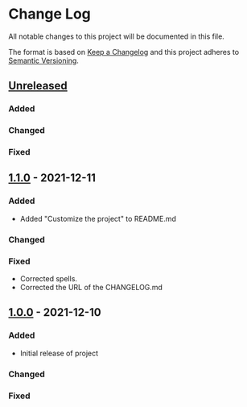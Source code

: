 # Change Log
All notable changes to this project will be documented in this file.

The format is based on [Keep a Changelog](http://keepachangelog.com/)
and this project adheres to [Semantic Versioning](http://semver.org/).

## [Unreleased]
### Added
### Changed
### Fixed

## [1.1.0] - 2021-12-11
### Added
- Added "Customize the project" to README.md
### Changed
### Fixed
- Corrected spells. 
- Corrected the URL of the CHANGELOG.md

## [1.0.0] - 2021-12-10
### Added
- Initial release of project
### Changed
### Fixed


[Unreleased]: https://github.com/suikan4github/template_application/compare/v1.1.0...develop
[1.1.0]: https://github.com/suikan4github/template_application/compare/v1.0.0...v1.1.0
[1.0.0]: https://github.com/suikan4github/template_application/compare/v0.0.0...v1.0.0
